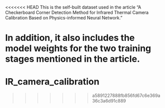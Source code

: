 <<<<<<< HEAD
This is the self-built dataset used in the article “A Checkerboard Corner Detection Method for Infrared Thermal Camera Calibration Based on Physics-informed Neural Network.”



In addition, it also includes the model weights for the two training stages mentioned in the article.
=======
# IR_camera_calibration
>>>>>>> a5891227888fb856fd67c6e369a36c3a6d91c889

